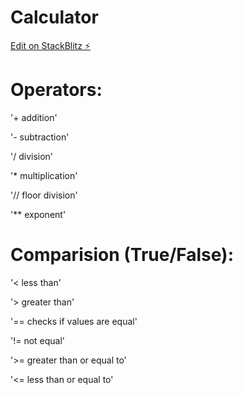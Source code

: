 # Calculator

[Edit on StackBlitz ⚡️](https://stackblitz.com/edit/neko-calculator)

# Operators:

'+ addition'

'- subtraction'

'/ division'

'* multiplication'

'// floor division'

'** exponent'


# Comparision (True/False):

'< less than'

'> greater than'

'== checks if values are equal'

'!= not equal'

'>= greater than or equal to'

'<= less than or equal to'



